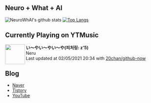 ## Neuro + What + AI

![NeuroWhAI's github stats](https://github-readme-stats.vercel.app/api?username=neurowhai&count_private=true&show_icons=true)
[![Top Langs](https://github-readme-stats.vercel.app/api/top-langs/?username=neurowhai&layout=compact)](https://github.com/anuraghazra/github-readme-stats)

## Currently Playing on YTMusic

[<img align="left" height="65" src="https://lh3.googleusercontent.com/8mL3Cor8pMq-yWLF81i9UxSeC9YMsWetm7V6wEQnDfi_N2z0ry3rwjiAzq0s722y3nVdmmHv2_NrTuA">](https://music.youtube.com/channel/UCFRHG2Hol9z-uULmGD4VQ2w)

**い～やい～やい～や(피처링: z'5)**  
Neru  
Last updated at 02/05/2021 20:34 with [20chan/github-now](https://github.com/20chan/github-now)

## Blog

- [Naver](http://blog.naver.com/neurowhai)
- [Tistory](http://neurowhai.tistory.com/)
- [YouTube](https://www.youtube.com/channel/UCB_v1xU6laBHOeH6z4L-Mtw)
